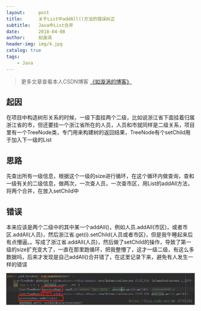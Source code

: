 ```yaml
---
layout:     post
title:      关于List中addAll()方法的错误纠正
subtitle:   Java中List合并
date:       2018-04-08
author:     如漩涡
header-img: img/4.jpg
catalog: true
tags:
    - Java
---
```


> 更多文章查看本人CSDN博客 [《如漩涡的博客》](https://blog.csdn.net/m0_37701381)

## 起因

在项目中构造树形关系的时候，一级下面挂两个二级，比如说浙江省下面挂着归属浙江省的市，但还要挂一个浙江省所在的人员，人员和市就同样是二级关系，项目里有一个TreeNode类，专门用来构建树的返回结果，TreeNode有个setChild用于加入下一级的List

## 思路

先查出所有一级信息，根据这个一级的size进行循环，在这个循环内做查询，查和一级有关的二级信息，做两次，一次查人员，一次查市区，用List的addAll方法，将两个合并，在放入setChild中

## 错误

本来应该是两个二级中的其中某一个addAll()，例如人员.addAll(市区)，或者市区.addAll(人员)，然后浙江省.get(i).setChild(人员或者市区)，但是我午睡起来后有点懵逼。。写成了浙江省.addAll(人员)，然后做了setChild的操作，导致了第一级的size扩充变大了，一直在那里跑循环，把我整懵了，这才一级二级，有这么多数据吗，后来才发现是自己addAll()合并错了，在这里记录下来，避免有人发生一样的错误

![](https://raw.githubusercontent.com/Chenbin1996/chenbin1996.github.io/master/img/2018-04-08.png)